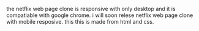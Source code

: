 the netflix web page clone is responsive with only desktop and it is compatiable with google chrome.
i will soon relese netflix web page clone with mobile resposive. 
this this is made from html and css.
